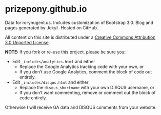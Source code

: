 prizepony.github.io
========

Data for rorynugent.us. Includes customization of Bootstrap 3.0. Blog and pages generated by Jekyll. Hosted on GitHub.

All content on this site is distributed under a [Creative Commons Attribution 3.0 Unported License](http://creativecommons.org/licenses/by/3.0/deed.en_US).

**NOTE:** If you fork or re-use this project, please be sure you:

* Edit `_includes/analytics.html` and either
  * Replace the Google Analytics tracking code with your own, or
  * If you don't use Google Analytics, comment the block of code out entirely.
* Edit `_includes/disqus.html` and either
  * Replace the `disqus_shortname` with your own DISQUS username, or
  * If you don't want commenting, remove or comment out the block of code entirely.

Otherwise I will receive GA data and DISQUS comments from your website.
